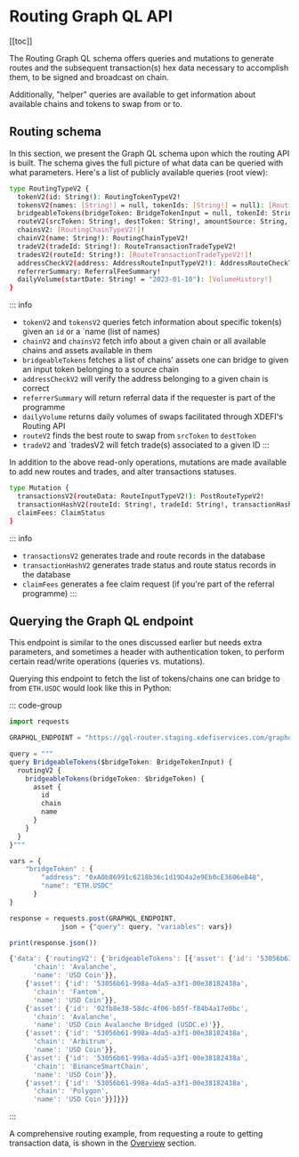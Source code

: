 # Routing Graph QL API

[[toc]]

The Routing Graph QL schema offers queries and mutations to generate routes and the subsequent transaction(s) hex data necessary to accomplish them, to be signed and broadcast on chain.

Additionally, "helper" queries are available to get information about available chains and tokens to swap from or to.

## Routing schema

In this section, we present the Graph QL schema upon which the routing API is built. The schema gives the full picture of what data can be queried with what parameters.
Here's a list of publicly available queries (root view):

```bash
type RoutingTypeV2 {
  tokenV2(id: String!): RoutingTokenTypeV2!
  tokensV2(names: [String!] = null, tokenIds: [String!] = null): [RoutingTokenTypeV2!]!
  bridgeableTokens(bridgeToken: BridgeTokenInput = null, tokenId: String = null): [RoutingTokenTypeV2!]!
  routeV2(srcToken: String!, destToken: String!, amountSource: String, slippage: String!, addresses: [AddressRouteInputTypeV2!]!, destAddress: String!, infiniteApproval: Boolean, referral: ReferralInputType): RouteTypeV2!
  chainsV2: [RoutingChainTypeV2!]!
  chainV2(name: String!): RoutingChainTypeV2!
  tradeV2(tradeId: String!): RouteTransactionTradeTypeV2!
  tradesV2(routeId: String!): [RouteTransactionTradeTypeV2!]!
  addressCheckV2(address: AddressRouteInputTypeV2!): AddressRouteCheckTypeV2!
  referrerSummary: ReferralFeeSummary!
  dailyVolume(startDate: String! = "2023-01-10"): [VolumeHistory!]
}
```

::: info

- `tokenV2` and `tokensV2` queries fetch information about specific token(s) given an `id` or a `name (list of names)
- `chainV2` and `chainsV2` fetch info about a given chain or all available chains and assets available in them
- `bridgeableTokens` fetches a list of chains' assets one can bridge to given an input token belonging to a source chain
- `addressCheckV2` will verify the address belonging to a given chain is correct
- `referrerSummary` will return referral data if the requester is part of the programme
- `dailyVolume` returns daily volumes of swaps facilitated through XDEFI's Routing API
- `routeV2` finds the best route to swap from `srcToken` to `destToken`
- `tradeV2` and `tradesV2 will fetch trade(s) associated to a given ID
  :::

In addition to the above read-only operations, mutations are made available to add new routes and trades, and alter transactions statuses.

```bash
type Mutation {
  transactionsV2(routeData: RouteInputTypeV2!): PostRouteTypeV2!
  transactionHashV2(routeId: String!, tradeId: String!, transactionHash: String!): String!
  claimFees: ClaimStatus
}
```

::: info

- `transactionsV2` generates trade and route records in the database
- `transactionHashV2` generates trade status and route status records in the database
- `claimFees` generates a fee claim request (if you're part of the referral programme)
  :::

## Querying the Graph QL endpoint

This endpoint is similar to the ones discussed earlier but needs extra parameters, and sometimes a header with authentication token, to perform certain read/write operations (queries vs. mutations).

Querying this endpoint to fetch the list of tokens/chains one can bridge to from `ETH.USDC` would look like this in Python:

::: code-group

```ts [Request]
import requests

GRAPHQL_ENDPOINT = "https://gql-router.staging.xdefiservices.com/graphql"

query = """
query BridgeableTokens($bridgeToken: BridgeTokenInput) {
  routingV2 {
    bridgeableTokens(bridgeToken: $bridgeToken) {
      asset {
        id
        chain
        name
      }
    }
  }
}"""

vars = {
    "bridgeToken" : {
        "address": "0xA0b86991c6218b36c1d19D4a2e9Eb0cE3606eB48",
        "name": "ETH.USDC"
      }
}

response = requests.post(GRAPHQL_ENDPOINT,
             json = {"query": query, "variables": vars})

print(response.json())
```

```ts [Response]
{'data': {'routingV2': {'bridgeableTokens': [{'asset': {'id': '53056b61-998a-4da5-a3f1-00e38182438a',
      'chain': 'Avalanche',
      'name': 'USD Coin'}},
    {'asset': {'id': '53056b61-998a-4da5-a3f1-00e38182438a',
      'chain': 'Fantom',
      'name': 'USD Coin'}},
    {'asset': {'id': '02fb8e38-58dc-4f06-b85f-f84b4a17e0bc',
      'chain': 'Avalanche',
      'name': 'USD Coin Avalanche Bridged (USDC.e)'}},
    {'asset': {'id': '53056b61-998a-4da5-a3f1-00e38182438a',
      'chain': 'Arbitrum',
      'name': 'USD Coin'}},
    {'asset': {'id': '53056b61-998a-4da5-a3f1-00e38182438a',
      'chain': 'BinanceSmartChain',
      'name': 'USD Coin'}},
    {'asset': {'id': '53056b61-998a-4da5-a3f1-00e38182438a',
      'chain': 'Polygon',
      'name': 'USD Coin'}}]}}}
```

:::

A comprehensive routing example, from requesting a route to getting transaction data, is shown in the [Overview](./overview) section.
